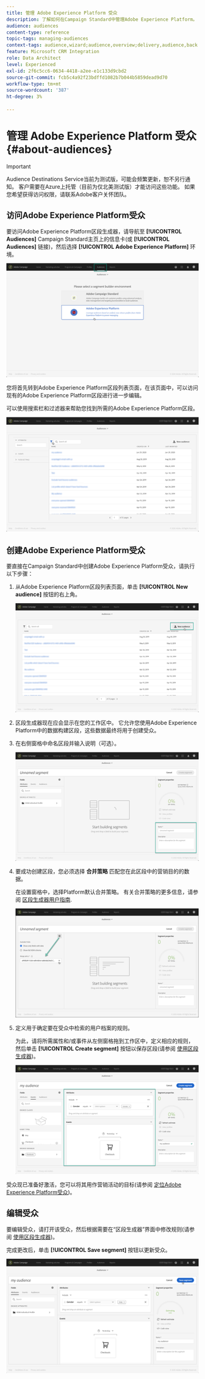 ```yaml
---
title: 管理 Adobe Experience Platform 受众
description: 了解如何在Campaign Standard中管理Adobe Experience Platform。
audience: audiences
content-type: reference
topic-tags: managing-audiences
context-tags: audience,wizard;audience,overview;delivery,audience,back
feature: Microsoft CRM Integration
role: Data Architect
level: Experienced
exl-id: 2f6c5cc6-0634-4418-a2ee-e1c133d9cbd2
source-git-commit: fcb5c4a92f23bdffd1082b7b044b5859dead9d70
workflow-type: tm+mt
source-wordcount: '387'
ht-degree: 3%

---
```


# 管理 Adobe Experience Platform 受众 {#about-audiences}

>[!IMPORTANT]
>
>Audience Destinations Service当前为测试版，可能会频繁更新，恕不另行通知。 客户需要在Azure上托管（目前为仅北美测试版）才能访问这些功能。 如果您希望获得访问权限，请联系Adobe客户关怀团队。

## 访问Adobe Experience Platform受众

要访问Adobe Experience Platform区段生成器，请导航至 **[!UICONTROL Audiences]** Campaign Standard主页上的信息卡(或 **[!UICONTROL Audiences]** 链接)，然后选择 **[!UICONTROL Adobe Experience Platform]** 环境。

![](assets/aep_audiences_access.png)

您将首先转到Adobe Experience Platform区段列表页面，在该页面中，可以访问现有的Adobe Experience Platform区段进行进一步编辑。

可以使用搜索栏和过滤器来帮助您找到所需的Adobe Experience Platform区段。

![](assets/aep_audiences_list.png)

## 创建Adobe Experience Platform受众

要直接在Campaign Standard中创建Adobe Experience Platform受众，请执行以下步骤：

1. 从Adobe Experience Platform区段列表页面，单击 **[!UICONTROL New audience]** 按钮的右上角。

   ![](assets/aep_audiences_creation_create.png)

1. 区段生成器现在应会显示在您的工作区中。 它允许您使用Adobe Experience Platform中的数据构建区段，这些数据最终将用于创建受众。

1. 在右侧窗格中命名区段并输入说明（可选）。

   ![](assets/aep_audiences_creation_edit_name.png)

1. 要成功创建区段，您必须选择 **合并策略** 匹配您在此区段中的营销目的的数据。

   在设置窗格中，选择Platform默认合并策略。 有关合并策略的更多信息，请参阅 [区段生成器用户指南](https://experienceleague.adobe.com/docs/experience-platform/segmentation/ui/overview.html).

   ![](assets/aep_audiences_mergepolicy.png)

1. 定义用于确定要在受众中检索的用户档案的规则。

   为此，请将所需属性和/或事件从左侧窗格拖到工作区中，定义相应的规则，然后单击 **[!UICONTROL Create segment]** 按钮以保存区段(请参阅 [使用区段生成器](../../integrating/using/aep-using-segment-builder.md))。

   ![](assets/aep_audiences_creation_query.png)

受众现已准备好激活，您可以将其用作营销活动的目标(请参阅 [定位Adobe Experience Platform受众](../../integrating/using/aep-targeting-audiences.md))。

## 编辑受众

要编辑受众，请打开该受众，然后根据需要在“区段生成器”界面中修改规则(请参阅 [使用区段生成器](../../integrating/using/aep-using-segment-builder.md))。

完成更改后，单击 **[!UICONTROL Save segment]** 按钮以更新受众。

![](assets/aep_audiences_editing.png)
